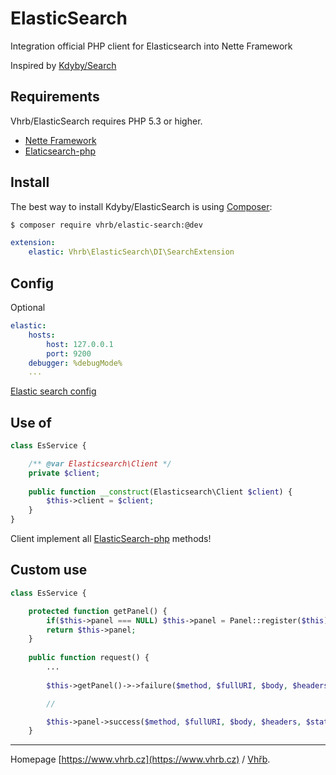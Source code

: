 # ElasticSearch

Integration official PHP client for Elasticsearch into Nette Framework

Inspired by [Kdyby/Search](https://github.com/Kdyby/ElasticSearch)


Requirements
------------

Vhrb/ElasticSearch requires PHP 5.3 or higher.

- [Nette Framework](https://github.com/nette/nette)
- [Elaticsearch-php](https://github.com/elastic/elasticsearch-php)

## Install

The best way to install Kdyby/ElasticSearch is using  [Composer](http://getcomposer.org/):

```sh
$ composer require vhrb/elastic-search:@dev
```

```yml
extension:
	elastic: Vhrb\ElasticSearch\DI\SearchExtension
```

## Config

Optional

```yml
elastic:
	hosts:
		host: 127.0.0.1
		port: 9200
	debugger: %debugMode%	
	...
```

[Elastic search config](http://www.elastic.co/guide/en/elasticsearch/client/php-api/current/_configuration.html#_full_list_of_configurations)

## Use of

```php
class EsService {

	/** @var Elasticsearch\Client */
	private $client;
	
	public function __construct(Elasticsearch\Client $client) {
		$this->client = $client;
	}
}
```
Client implement all [ElasticSearch-php](http://www.elastic.co/guide/en/elasticsearch/client/php-api/current/) methods!

## Custom use

```php
class EsService {

	protected function getPanel() {
		if($this->panel === NULL) $this->panel = Panel::register($this);
		return $this->panel;
	}
	
	public function request() {
		...
		
		$this->getPanel()->->failure($method, $fullURI, $body, $headers, $duration, $statusCode, $response, $exception);

		//

		$this->panel->success($method, $fullURI, $body, $headers, $statusCode, $response, $duration);
	}

```

-----
Homepage [https://www.vhrb.cz](https://www.vhrb.cz) / [Vhřb](https://github.com/vhrb).

